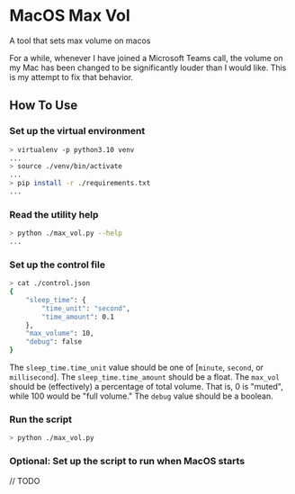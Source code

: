 # MacOS Max Vol
A tool that sets max volume on macos

For a while, whenever I have joined a Microsoft Teams call, the volume on my Mac has been changed to be significantly louder than I would like. This is my attempt to fix that behavior.

## How To Use

### Set up the virtual environment

```sh
> virtualenv -p python3.10 venv
...
> source ./venv/bin/activate
...
> pip install -r ./requirements.txt
...
```

### Read the utility help

```sh
> python ./max_vol.py --help
...
```

### Set up the control file

```sh
> cat ./control.json
{
    "sleep_time": {
        "time_unit": "second",
        "time_amount": 0.1
    },
    "max_volume": 10,
    "debug": false
}
```

The `sleep_time.time_unit` value should be one of \[`minute`, `second`, or `millisecond`\]. The `sleep_time.time_amount` should be a float. The `max_vol` should be (effectively) a percentage of total volume. That is, 0 is "muted", while 100 would be "full volume." The `debug` value should be a boolean.

### Run the script

```sh
> python ./max_vol.py
```

### Optional: Set up the script to run when MacOS starts

// TODO
